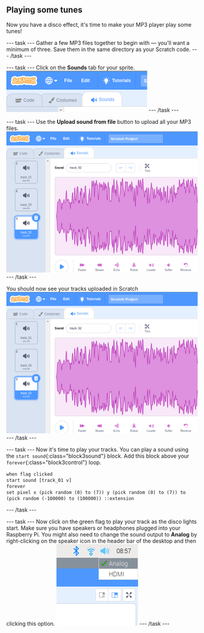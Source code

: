 ## Playing some tunes

Now you have a disco effect, it's time to make your MP3 player play some tunes!

--- task ---
Gather a few MP3 files together to begin with — you'll want a minimum of three. Save them in the same directory as your Scratch code.
--- /task ---

--- task ---
Click on the **Sounds** tab for your sprite.
![sounds_tab](images/sounds_tab.png)
--- /task ---

--- task ---
Use the **Upload sound from file** button to upload all your MP3 files.
![upload_sounds](images/sounds.png)
--- /task ---

You should now see your tracks uploaded in Scratch
![sounds](images/sounds.png)
--- /task ---

--- task ---
Now it's time to play your tracks. You can play a sound using the `start sound`{:class="block3sound"} block. Add this block above your `forever`{:class="block3control"} loop.

```blocks3
when flag clicked
start sound [track_01 v]
forever
set pixel x (pick random (0) to (7)) y (pick random (0) to (7)) to (pick random (-100000) to (100000)) ::extension
```
--- /task ---

--- task ---
Now click on the green flag to play your track as the disco lights start. Make sure you have speakers or headphones plugged into your Raspberry Pi. You might also need to change the sound output to **Analog** by right-clicking on the speaker icon in the header bar of the desktop and then clicking this option.
![analog](images/analog.png)
--- /task ---

